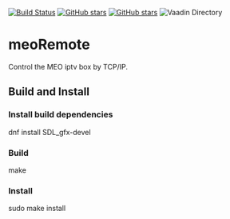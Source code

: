 [![Build Status](https://travis-ci.org/miguelleitao/meoRemote.svg?branch=master "Build Status")](https://travis-ci.org/miguelleitao/meoRemote)
[![GitHub stars](https://img.shields.io/github/stars/miguelleitao/meoRemote.svg)](https://github.com/miguelleitao/meoRemote/stargazers)
[![GitHub stars](https://img.shields.io/github/stars/RDFLib/rdflib.svg)](https://github.com/RDFLib/rdflib/stargazers)
![Vaadin Directory](https://img.shields.io/vaadin-directory/miguelleitao/meoTemote.svg)

# meoRemote
Control the MEO iptv box by TCP/IP.
## Build and Install
### Install build dependencies
dnf install SDL_gfx-devel
### Build
make
### Install
sudo make install

